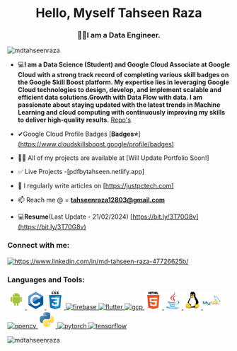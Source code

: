 <h1 align="center">Hello, Myself Tahseen Raza</h1>
<h3 align="center">👨‍🎓I am a Data Engineer.</h3>

<p align="left"> <img src="https://komarev.com/ghpvc/?username=mdtahseenraza&label=Profile%20views&color=0e75b6&style=flat" alt="mdtahseenraza" /> </p>

- 💻**I am a Data Science (Student) and Google Cloud Associate at Google Cloud with a strong track record of completing various skill badges on the Google Skill Boost platform. My expertise lies in leveraging Google Cloud technologies to design, develop, and implement scalable and efficient data solutions.Growth with Data Flow with data. I am passionate about staying updated with the latest trends in Machine Learning and cloud computing with continuously improving my skills to deliver high-quality results.** [Repo's](https://github.com/mdtahseenraza?tab=repositories)

- ✔Google Cloud Profile Badges [**Badges⭐**][(https://www.cloudskillsboost.google/profile/badges)](https://www.cloudskillsboost.google/public_profiles/0144fcc1-36bd-4ec1-bfb1-e425489105c4)

- 👨‍💻 All of my projects are available at [Will Update Portfolio Soon!]
- ✅ Live Projects -[pdfbytahseen.netlify.app]
- 📝 I regularly write articles on [https://justpctech.com]

- 📫 Reach me @ = **tahseenraza12803@gmail.com**

- 💻**Resume**(Last Update - 21/02/2024) [https://bit.ly/3T70G8v](https://bit.ly/3T70G8v)

<h3 align="left">Connect with me:</h3>
<p align="left">
<a href="https://linkedin.com/in/https://www.linkedin.com/in/md-tahseen-raza-47726625b/" target="blank"><img align="center" src="https://raw.githubusercontent.com/rahuldkjain/github-profile-readme-generator/master/src/images/icons/Social/linked-in-alt.svg" alt="https://www.linkedin.com/in/md-tahseen-raza-47726625b/" height="30" width="40" /></a>
</p>

<h3 align="left">Languages and Tools:</h3>
<p align="left"> <a href="https://developer.android.com" target="_blank" rel="noreferrer"> <img src="https://raw.githubusercontent.com/devicons/devicon/master/icons/android/android-original-wordmark.svg" alt="android" width="40" height="40"/> </a> <a href="https://www.cprogramming.com/" target="_blank" rel="noreferrer"> <img src="https://raw.githubusercontent.com/devicons/devicon/master/icons/c/c-original.svg" alt="c" width="40" height="40"/> </a> <a href="https://www.w3schools.com/css/" target="_blank" rel="noreferrer"> <img src="https://raw.githubusercontent.com/devicons/devicon/master/icons/css3/css3-original-wordmark.svg" alt="css3" width="40" height="40"/> </a> <a href="https://firebase.google.com/" target="_blank" rel="noreferrer"> <img src="https://www.vectorlogo.zone/logos/firebase/firebase-icon.svg" alt="firebase" width="40" height="40"/> </a> <a href="https://flutter.dev" target="_blank" rel="noreferrer"> <img src="https://www.vectorlogo.zone/logos/flutterio/flutterio-icon.svg" alt="flutter" width="40" height="40"/> </a> <a href="https://cloud.google.com" target="_blank" rel="noreferrer"> <img src="https://www.vectorlogo.zone/logos/google_cloud/google_cloud-icon.svg" alt="gcp" width="40" height="40"/> </a> <a href="https://www.w3.org/html/" target="_blank" rel="noreferrer"> <img src="https://raw.githubusercontent.com/devicons/devicon/master/icons/html5/html5-original-wordmark.svg" alt="html5" width="40" height="40"/> </a> <a href="https://www.java.com" target="_blank" rel="noreferrer"> <img src="https://raw.githubusercontent.com/devicons/devicon/master/icons/java/java-original.svg" alt="java" width="40" height="40"/> </a> <a href="https://www.linux.org/" target="_blank" rel="noreferrer"> <img src="https://raw.githubusercontent.com/devicons/devicon/master/icons/linux/linux-original.svg" alt="linux" width="40" height="40"/> </a> <a href="https://www.mysql.com/" target="_blank" rel="noreferrer"> <img src="https://raw.githubusercontent.com/devicons/devicon/master/icons/mysql/mysql-original-wordmark.svg" alt="mysql" width="40" height="40"/> </a> <a href="https://opencv.org/" target="_blank" rel="noreferrer"> <img src="https://www.vectorlogo.zone/logos/opencv/opencv-icon.svg" alt="opencv" width="40" height="40"/> </a> <a href="https://www.python.org" target="_blank" rel="noreferrer"> <img src="https://raw.githubusercontent.com/devicons/devicon/master/icons/python/python-original.svg" alt="python" width="40" height="40"/> </a> <a href="https://pytorch.org/" target="_blank" rel="noreferrer"> <img src="https://www.vectorlogo.zone/logos/pytorch/pytorch-icon.svg" alt="pytorch" width="40" height="40"/> </a> <a href="https://www.tensorflow.org" target="_blank" rel="noreferrer"> <img src="https://www.vectorlogo.zone/logos/tensorflow/tensorflow-icon.svg" alt="tensorflow" width="40" height="40"/> </a> </p>

<p><img align="center" src="https://github-readme-stats.vercel.app/api/top-langs?username=mdtahseenraza&show_icons=true&locale=en&layout=compact" alt="mdtahseenraza" /></p>
